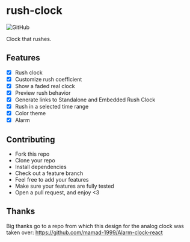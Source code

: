 # rush-clock

![GitHub](https://img.shields.io/github/license/borko-rajkovic/rush-clock)

Clock that rushes.

## Features

- [x] Rush clock
- [x] Customize rush coefficient
- [x] Show a faded real clock
- [x] Preview rush behavior
- [x] Generate links to Standalone and Embedded Rush Clock
- [x] Rush in a selected time range
- [x] Color theme
- [x] Alarm

## Contributing

- Fork this repo
- Clone your repo
- Install dependencies
- Check out a feature branch
- Feel free to add your features
- Make sure your features are fully tested
- Open a pull request, and enjoy <3

## Thanks

Big thanks go to a repo from which this design for the analog clock was taken over: https://github.com/mamad-1999/Alarm-clock-react

<!--

- more easing functions (?)
- icon
- How it works screen

UI:

Colors
Shadow on the clock circle
Hour numbers/visuals (number per each hour, lines at every second)

  -->

